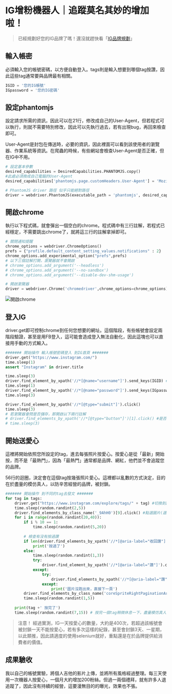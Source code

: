 # IG增粉機器人｜追蹤莫名其妙的增加啦！
> 已經規劃好您的IG品牌了嗎！還沒就趕快看「[IG品牌規劃](/class?c=3&a=102)」

## 輸入帳密
必須輸入您的帳號密碼，以方便自動登入。tags則是輸入想要到哪個tag按讚，因此這些tag通常要與品牌最有相關。
```python
IGID = '您的IG帳號'
IGpassword = '您的IG密碼'
```

## 設定phantomjs
設定請求所需的資訊，因此可以在21行，修改成自己的User-Agent，但若程式可以執行，則就不需要特別修改，因此可以先執行過去，若有出現bug，再回來檢查即可。

User-Agent是封包在傳送時，必要的資訊，因此裡面可以看到該使用者的瀏覽器、作業系統等資訊。在爬蟲的時候，有些網站會檢查User-Agent是否正確，但在IG中不用。
```python
# 設定基本參數
desired_capabilities = DesiredCapabilities.PHANTOMJS.copy()
#此處必須換成自己電腦的User-Agent
desired_capabilities['phantomjs.page.customHeaders.User-Agent'] = 'Mozilla/5.0 (Windows NT 10.0; Win64; x64) AppleWebKit/537.36 (KHTML, like Gecko) Chrome/76.0.3809.100 Safari/537.36'

# PhantomJS driver 路徑 似乎只能絕對路徑
driver = webdriver.PhantomJS(executable_path = 'phantomjs', desired_capabilities=desired_capabilities)
```

## 開啟chrome
執行以下程式碼，就會彈出一個空白的chrome。程式碼中有三行註解，若程式已經穩定，不需要跳出chrome了，就將這三行的註解拿掉即可。
```python
# 關閉通知提醒
chrome_options = webdriver.ChromeOptions()
prefs = {"profile.default_content_setting_values.notifications" : 2}
chrome_options.add_experimental_option("prefs",prefs)
# 以下三個註解打開，瀏覽器就不會開啟
# chrome_options.add_argument('--headless')
# chrome_options.add_argument('--no-sandbox')
# chrome_options.add_argument('--disable-dev-shm-usage')

# 開啟瀏覽器
driver = webdriver.Chrome('chromedriver',chrome_options=chrome_options)
```

![開啟chrome](https://i.imgur.com/C3oLI7X.png)

## 登入IG
driver.get即可控制chrome到任何您想要的網址。這個階段，有些帳號會設定兩階段驗證，甚至是用FB登入，這可能會造成登入無法自動化，因此這塊也可以直接用手動的方式輸入。
```python
####### 開始操作 輸入帳號密碼登入 到IG首頁 ####### 
driver.get("https://www.instagram.com/")
time.sleep(1)
assert "Instagram" in driver.title

time.sleep(3)
driver.find_element_by_xpath('//*[@name="username"]').send_keys(IGID) #輸入登入帳號
time.sleep(1)
driver.find_element_by_xpath('//*[@name="password"]').send_keys(IGpassword) # 輸入登入密碼
time.sleep(3)

driver.find_element_by_xpath('//*[@type="submit"]').click()
time.sleep(3)
# 若瀏覽器會問是否儲存，那開啟以下兩行註解
# driver.find_elements_by_xpath('//*[@type="button"]')[1].click() #是否儲存瀏覽器資料，「稍後再說」
# time.sleep(3)
```

## 開始送愛心
這裡將開始依照您所設定的tag，進去每張照片按愛心。按愛心是從「最新」開始按，而不是「最熱門」，因為「最熱門」通常都是品牌、網紅，他們並不會追蹤您的品牌。

56行的迴圈，決定會在這個tag按幾張照片愛心。這裡都以亂數的方式決定，目的在於盡量的模仿真人，以防辛苦經營的品牌，被封鎖。
```python
####### 開始操作 到不同的tag去發文 ####### 
for tag in tags:
    driver.get("https://www.instagram.com/explore/tags/" + tag) #切換到該tag
    time.sleep(random.randint(2,5))
    driver.find_elements_by_class_name('_9AhH0')[9].click() #點選圖片(選擇最新發的)
    for i in range(random.randint(20,40)):
        if i % 10 == 1:
            time.sleep(random.randint(5,20))
        
        # 檢查有沒有按過讚
        if len(driver.find_elements_by_xpath('//*[@aria-label="收回讚"]')) != 0:
            print('按過了')
        else:
            time.sleep(random.randint(1,3))
            try:
                driver.find_element_by_xpath('//*[@aria-label="讚"]').click()
            except:
                try:
                    driver.find_elements_by_xpath('//*[@aria-label="讚"]')[1].click()
                except:
                    print('圖片沒跑出來，直接下一頁')
        driver.find_elements_by_class_name('coreSpriteRightPaginationArrow')[0].click()
        time.sleep(random.randint(1,5))
        
    print(tag +' 按完了')
    time.sleep(random.randint(7,15)) # 按完一個tag稍微休息一下，盡量模仿真人
```
> 注意！
> 經過實測，IG一天按愛心的數量，大約是400次，若超過該帳號會被封鎖一天不能按愛心，若有多次這樣的紀錄，甚至會封鎖3天、一星期，以此類推，因此請適度的使用selenium就好，重點還是在於品牌提供給消費者的價值。

## 成果驗收
我以自己的帳號實驗，將個人吉他的影片上傳，並將所有風格經過整理。每三天使用一次機器人按愛心，一個月大約增加200粉絲。但過一兩個禮拜，就有許多人退追蹤了，因此沒有持續的經營，這要漫無目的的曝光，效果也不張。
